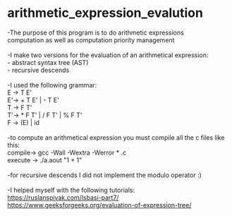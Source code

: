 # arithmetic_expression_evalution<br/>

-The purpose of this program is to do arithmetic expressions<br/>
computation as well as computation priority management<br/>
<br/>
-I make two versions for the evaluation of an arithmetical expression:<br/>
	- abstract syntax tree (AST)<br/>
	- recursive descends<br/>
<br/>
-I used the following grammar:<br/>
	E -> T E'<br/>
	E'-> + T E' | - T E'<br/>
	T -> F T'<br/>
	T'-> * F T' | / F T' | % F T'<br/>
	F -> (E) | id<br/>
<br/>
-to compute an arithmetical expression you must compile all the c files like this:<br/>
	compile-> gcc -Wall -Wextra -Werror * .c<br/>
	execute -> ./a.aout "1 + 1"<br/>
<br/>
-for recursive descends I did not implement the modulo operator :)<br/>
<br/>
-I helped myself with the following tutorials:<br/>
	https://ruslanspivak.com/lsbasi-part7/<br/>
	https://www.geeksforgeeks.org/evaluation-of-expression-tree/<br/>
